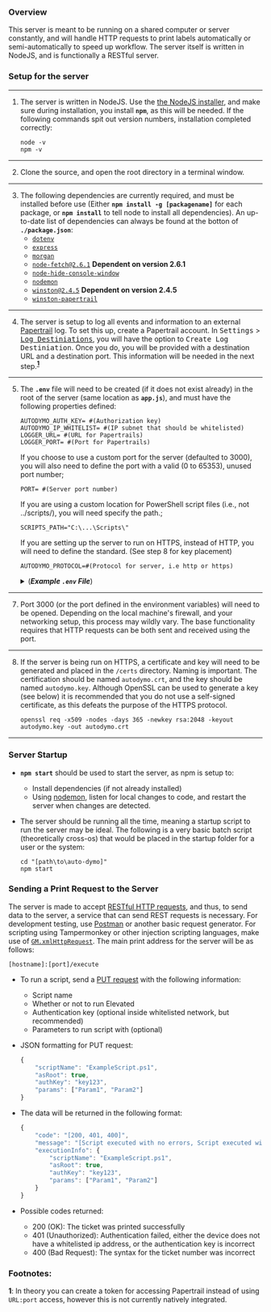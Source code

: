### **Overview**

This server is meant to be running on a shared computer or server constantly, and will handle HTTP requests to print labels automatically or semi-automatically to speed up workflow. The server itself is written in NodeJS, and is functionally a RESTful server.

### **Setup for the server**

---
1. The server is written in NodeJS. Use the [the NodeJS installer](https://nodejs.org/en/), and make sure during installation, you install **`npm`**, as this will be needed. If the following commands spit out version numbers, installation completed correctly:

    ```
    node -v
    npm -v
    ```
---
2. Clone the source, and open the root directory in a terminal window.
---
3. The following dependencies are currently required, and must be installed before use (Either **`npm install -g [packagename]`** for each package, or **`npm install`** to tell node to install all dependencies). An up-to-date list of dependencies can always be found at the botton of **`./package.json`**:
    * [`dotenv`](https://www.npmjs.com/package/dotenv)
    * [`express`](https://www.npmjs.com/package/express)
    * [`morgan`](https://www.npmjs.com/package/morgan)
    * [`node-fetch@2.6.1`](https://www.npmjs.com/package/node-fetch) **Dependent on version 2.6.1**
    * [`node-hide-console-window`](https://www.npmjs.com/package/node-hide-console-window)
    * [`nodemon`](https://www.npmjs.com/package/nodemon)
    * [`winston@2.4.5`](https://www.npmjs.com/package/winston) **Dependent on version 2.4.5**
    * [`winston-papertrail`](https://www.npmjs.com/winston-papertrail)
---
4. The server is setup to log all events and information to an external [Papertrail](https://papertrailapp.com/) log. To set this up, create a Papertrail account. In <kbd>Settings</kbd> > [<kbd>Log Destiniations</kbd>](https://papertrailapp.com/account/destinations), you will have the option to <kbd>Create Log Destiniation</kbd>. Once you do, you will be provided with a destination URL and a destination port. This information will be needed in the next step.**<sup>[1](#papertrailfootnote)</sup>**
---
5. The **`.env`** file will need to be created (if it does not exist already) in the root of the server (same location as **`app.js`**), and must have the following properties defined:

    ```
    AUTODYMO_AUTH_KEY= #(Authorization key)
    AUTODYMO_IP_WHITELIST= #(IP subnet that should be whitelisted)
    LOGGER_URL= #(URL for Papertrails)
    LOGGER_PORT= #(Port for Papertrails)

    ```

    If you choose to use a custom port for the server (defaulted to 3000), you will also need to define the port with a valid (0 to 65353), unused port number;

    ```
    PORT= #(Server port number)
    ```

    If you are using a custom location for PowerShell script files (i.e., not ../scripts/), you will need specify the path.;

    ```
    SCRIPTS_PATH="C:\...\Scripts\"
    ```
    If you are setting up the server to run on HTTPS, instead of HTTP, you will need to define the standard. (See step 8 for key placement)
    ```
    AUTODYMO_PROTOCOL=#(Protocol for server, i.e http or https)
    ```

    <details>
    <summary>(<b><i>Example <code>.env</code> File</i></b>)</summary>
    <!-- have to be followed by an empty line! -->

        AUTODYMO_AUTH_KEY= authKey123 
        AUTODYMO_IP_WHITELIST= 192.168.1.4
        AUTODYMO_PROTOCOL=http
        PORT=4567

        SCRIPTS_PATH="C:\Scripts\"

        LOGGER_URL= logs1.papertrailapp.com
        LOGGER_PORT= 12345
    </details>

---
7. Port 3000 (or the port defined in the environment variables) will need to be opened. Depending on the local machine's firewall, and your networking setup, this process may wildly vary. The base functionality requires that HTTP requests can be both sent and received using the port.
---
8. If the server is being run on HTTPS, a certificate and key will need to be generated and placed in the `/certs` directory. Naming is important. The certification should be named `autodymo.crt`, and the key should be named `autodymo.key`. Although OpenSSL can be used to generate a key (see below) it is recommended that you do not use a self-signed certificate, as this defeats the purpose of the HTTPS protocol.

    ```
    openssl req -x509 -nodes -days 365 -newkey rsa:2048 -keyout autodymo.key -out autodymo.crt
    ```
---

### **Server Startup**

* **`npm start`** should be used to start the server, as npm is setup to:

    * Install dependencies (if not already installed)
    * Using [nodemon](https://www.npmjs.com/package/nodemon), listen for local changes to code, and restart the server when changes are detected.  
* The server should be running all the time, meaning a startup script to run the server may be ideal. The following is a very basic batch script (theoretically cross-os) that would be placed in the startup folder for a user or the system:

    ```
    cd "[path\to\auto-dymo]"
    npm start
    ```
### **Sending a Print Request to the Server**

The server is made to accept [RESTful HTTP requests](https://www.restapitutorial.com/lessons/httpmethods.html), and thus, to send data to the server, a service that can send REST requests is necessary. For development testing, use [Postman](https://www.postman.com) or another basic request generator. For scripting using Tampermonkey or other injection scripting languages, make use of [`GM.xmlHttpRequest`](https://wiki.greasespot.net/GM.xmlHttpRequest). The main print address for the server will be as follows:

    [hostname]:[port]/execute

* To run a script, send a [PUT request](https://www.restapitutorial.com/lessons/httpmethods.html#put) with the following information:
    * Script name
    * Whether or not to run Elevated
    * Authentication key (optional inside whitelisted network, but recommended)
    * Parameters to run script with (optional)
* JSON formatting for PUT request:

    ```javascript
    {
        "scriptName": "ExampleScript.ps1",
        "asRoot": true,
        "authKey": "key123",
        "params": ["Param1", "Param2"]
    }
    ```
* The data will be returned in the following format:

    ```javascript
    {
        "code": "[200, 401, 400]",
        "message": "[Script executed with no errors, Script executed with errors, see logs for more details, Invalid authentication method provided]",
        "executionInfo": {
            "scriptName": "ExampleScript.ps1",
            "asRoot": true,
            "authKey": "key123",
            "params": ["Param1", "Param2"]
        }
    }
    ```
* Possible codes returned:
    * 200 (OK): The ticket was printed successfully
    * 401 (Unauthorized): Authentication failed, either the device does not have a whitelisted ip address, or the authentication key is incorrect
    * 400 (Bad Request): The syntax for the ticket number was incorrect

### Footnotes:

**<a name="papertrailfootnote">1</a>**: In theory you can create a token for accessing Papertrail instead of using `URL:port` access, however this is not currently natively integrated.